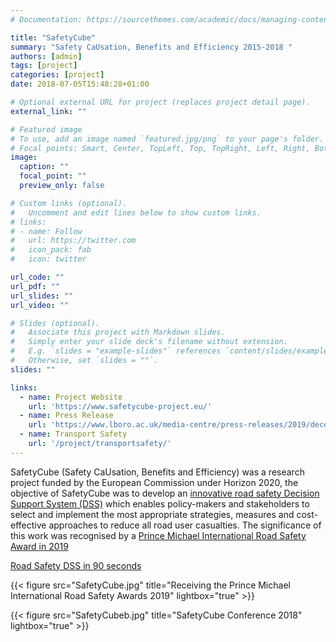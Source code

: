 ```yaml
---
# Documentation: https://sourcethemes.com/academic/docs/managing-content/

title: "SafetyCube"
summary: "Safety CaUsation, Benefits and Efficiency 2015-2018 "
authors: [admin]
tags: [project]
categories: [project]
date: 2018-07-05T15:48:28+01:00

# Optional external URL for project (replaces project detail page).
external_link: ""

# Featured image
# To use, add an image named `featured.jpg/png` to your page's folder.
# Focal points: Smart, Center, TopLeft, Top, TopRight, Left, Right, BottomLeft, Bottom, BottomRight.
image:
  caption: ""
  focal_point: ""
  preview_only: false

# Custom links (optional).
#   Uncomment and edit lines below to show custom links.
# links:
# - name: Follow
#   url: https://twitter.com
#   icon_pack: fab
#   icon: twitter

url_code: ""
url_pdf: ""
url_slides: ""
url_video: ""

# Slides (optional).
#   Associate this project with Markdown slides.
#   Simply enter your slide deck's filename without extension.
#   E.g. `slides = "example-slides"` references `content/slides/example-slides.md`.
#   Otherwise, set `slides = ""`.
slides: ""

links:
  - name: Project Website
    url: 'https://www.safetycube-project.eu/'
  - name: Press Release
    url: 'https://www.lboro.ac.uk/media-centre/press-releases/2019/december/road-safety-award-prince-michael-of-kent/'
  - name: Transport Safety
    url: '/project/transportsafety/'
---
```

SafetyCube (Safety CaUsation, Benefits and Efficiency) was a research project funded by the European Commission under  Horizon 2020, the objective of SafetyCube was to develop an [innovative road safety Decision Support System (DSS)](https://www.safetycube-project.eu/safetycube-decision-support-system-may-2015/) which enables policy-makers and stakeholders to select and implement the most appropriate strategies, measures and cost-effective approaches to reduce all road user casualties. The significance of this work was recognised by a [Prince Michael International Road Safety Award in 2019](https://www.roadsafetyawards.com/safetycube) 

[Road Safety DSS in 90 seconds](https://www.youtube.com/watch?v=Y-mVUde3knU) 



{{< figure src="SafetyCube.jpg" title="Receiving the Prince Michael International Road Safety Awards 2019" lightbox="true" >}}

{{< figure src="SafetyCubeb.jpg" title="SafetyCube Conference 2018" lightbox="true" >}}